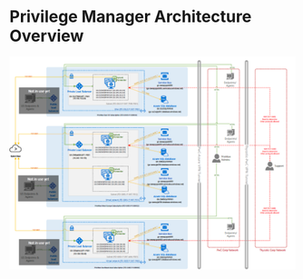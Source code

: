 [title]: # (Architecture Overview)
[tags]: # (Architecture,Overview)
[priority]: # (100) 
# Privilege Manager Architecture Overview

![PM Implementation Overview](../pm/ug/images/pm_estate.png)

<!--
### General Architecture

![PM General Architecture](../pm/ug/images/pm_arch.png)

### Cloud Architecture for Azure and Amazon AWS Hosted Environments

![PM Cloud Architecture](../pm/ug/images/pm_arch_cloud.png)

### Proxy or Azure Bus Architecture for Environments without Internet Access

![PM No Internet](../pm/ug/images/pm_arch_nowww.png)
-->
